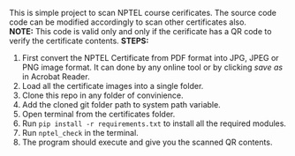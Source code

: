 This is simple project to scan NPTEL course cerificates. The source code code can be modified accordingly to scan other certificates also.<br>
**NOTE:** This code is valid only and only if the cerificate has a QR code to verify the certificate contents.
**STEPS:**

1. First convert the NPTEL Certificate from PDF format into JPG, JPEG or PNG image format. It can done by any online tool or by clicking _save_ _as_ in Acrobat Reader.
2. Load all the certificate images into a single folder.
3. Clone this repo in any folder of convinience.
4. Add the cloned git folder path to system path variable.
5. Open terminal from the certificates folder.
6. Run `pip install -r requirements.txt` to install all the required modules.
7. Run `nptel_check` in the terminal.
8. The program should execute and give you the scanned QR contents.<br>
